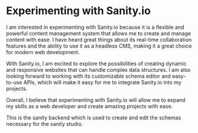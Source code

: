 # Experimenting with Sanity.io

I am interested in experimenting with Sanity.io because it is a flexible and powerful content management system that allows me to create and manage content with ease. I have heard great things about its real-time collaboration features and the ability to use it as a headless CMS, making it a great choice for modern web development.

With Sanity.io, I am excited to explore the possibilities of creating dynamic and responsive websites that can handle complex data structures. I am also looking forward to working with its customizable schema editor and easy-to-use APIs, which will make it easy for me to integrate Sanity.io into my projects.

Overall, I believe that experimenting with Sanity.io will allow me to expand my skills as a web developer and create amazing projects with ease.

This is the sanity backend which is used to create and edit the schemas necessary for the sanity studio.

